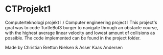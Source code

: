# CTProjekt1
Computerteknologi projekt I / Computer engineering project I
This project's goal was to code TurtleBot3 burger to navigate through an obstacle course, with the highest average linear velocity and lowest amount of collisions as possible.
The code implemented can be found in the project folder.

Made by 
Christian Bretton Nielsen & Asser Kaas Andersen
